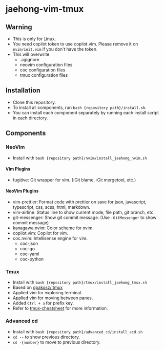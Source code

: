 # jaehong-vim-tmux

## Warning
 - This is only for Linux.
 - You need copilot token to use copilot.vim. Please remove it on `nvim/init.vim` if you don't have the token.
 - This will overwrite
     - .agignore
     - neovim configuration files
     - coc configuration files
     - tmux configuration files

## Installation
 - Clone this repository.
 - To install all components, run `bash {repository path}/install.sh`.
 - You can install each component separately by running each install script in each directory.

## Components

### NeoVim
 - Install with `bash {repository path}/nvim/install_jaehong_nvim.sh`

#### Vim Plugins
 - fugitive: Git wrapper for vim. (:Git blame, :Git mergetool, etc.)

#### NeoVim Plugins
 - vim-prettier: Format code with prettier on save for json, javascript, typescript, css, scss, html, markdown.
 - vim-airline: Status line to show current mode, file path, git branch, etc.
 - git-messenger: Show git commit message. (Use `:GitMessenger` to show commit message)
 - kanagawa.nvim: Color scheme for nvim.
 - copilot.vim: Copilot for vim.
 - coc.nvim: Intellisense engine for vim.
     - coc-json
     - coc-go
     - coc-yaml
     - coc-python

### Tmux
 - Install with `bash {repository path}/tmux/install_jaehong_tmux.sh`
 - Based on [gpakosz/.tmux](https://github.com/gpakosz/.tmux)
 - Applied vim for exploring terminal.
 - Applied vim for moving between panes.
 - Added `Ctrl + a` for prefix key.
 - Refer to [tmux-cheatsheet](https://tmuxcheatsheet.com/) for more information.

 ### Advanced cd
  - Install with `bash {repository path}/advanced_cd/install_acd.sh`
  - `cd --` to show previous directory.
  - `cd -{number}` to move to previous directory.
